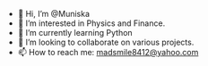 - 👋 Hi, I’m @Muniska
- 👀 I’m interested in Physics and Finance.
- 🌱 I’m currently learning Python
- 💞️ I’m looking to collaborate on various projects.
- 📫 How to reach me: madsmile8412@yahoo.com

<!---
Muniska/Muniska is a ✨ special ✨ repository because its `README.md` (this file) appears on your GitHub profile.
You can click the Preview link to take a look at your changes.
--->
